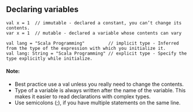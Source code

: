 ## Declaring variables
```
val x = 1  // immutable - declared a constant, you can’t change its contents.
var x = 1  // mutable - declared a variable whose contents can vary

val lang = "Scala Programming"         // implicit type - Inferred from the type of the expression with which you initialize it.
val lang: String = "Scala Programming" // explicit type - Specify the type explicitly while initialize.

```
#### Note:
- Best practice use a val unless you really need to change the contents.
- Type of a variable is always written after the name of the variable. This makes it easier to read declarations with complex types.
- Use semicolons (;), if you have multiple statements on the same line.
